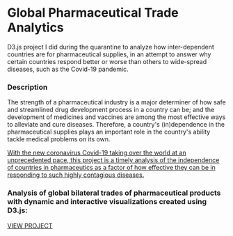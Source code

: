 # Global Pharmaceutical Trade Analytics
D3.js project I did during the quarantine to analyze how inter-dependent countries are for pharmaceutical supplies, in an attempt to answer why certain countries respond better or worse than others to wide-spread diseases, such as the Covid-19 pandemic.

### Description
The strength of a pharmaceutical industry is a major determiner of how safe and streamlined drug development process in a country can be; and the development of medicines and vaccines are among the most effective ways to alleviate and cure diseases. Therefore, a country's (in)dependence in the pharmaceutical supplies plays an important role in the country's ability tackle medical problems on its own.

<ins>With the new coronavirus Covid-19 taking over the world at an unprecedented pace, this project is a timely analysis of the independence of countries in pharmaceutics as a factor of how effective they can be in responding to such highly contagious diseases.</ins>

<h3>Analysis of global bilateral trades of pharmaceutical products with dynamic and interactive visualizations created using D3.js:</h3><a href="https://huseyinaltnsk.github.io/global-trade-analytics-d3viz/index.html">VIEW PROJECT</a>

